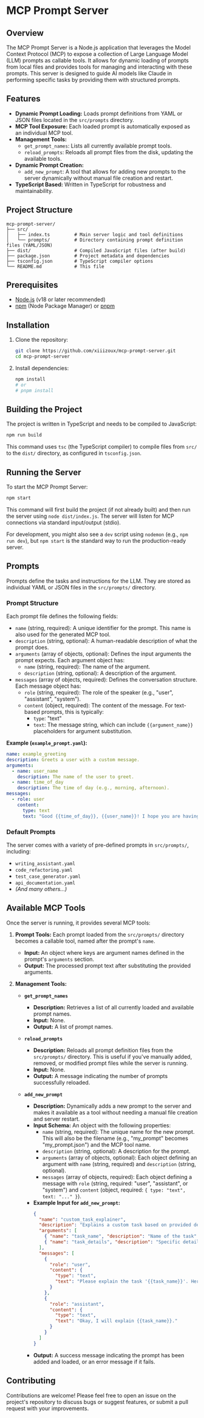 # MCP Prompt Server

## Overview

The MCP Prompt Server is a Node.js application that leverages the Model Context Protocol (MCP) to expose a collection of Large Language Model (LLM) prompts as callable tools. It allows for dynamic loading of prompts from local files and provides tools for managing and interacting with these prompts. This server is designed to guide AI models like Claude in performing specific tasks by providing them with structured prompts.

## Features

*   **Dynamic Prompt Loading:** Loads prompt definitions from YAML or JSON files located in the `src/prompts` directory.
*   **MCP Tool Exposure:** Each loaded prompt is automatically exposed as an individual MCP tool.
*   **Management Tools:**
    *   `get_prompt_names`: Lists all currently available prompt tools.
    *   `reload_prompts`: Reloads all prompt files from the disk, updating the available tools.
*   **Dynamic Prompt Creation:**
    *   `add_new_prompt`: A tool that allows for adding new prompts to the server dynamically without manual file creation and restart.
*   **TypeScript Based:** Written in TypeScript for robustness and maintainability.

## Project Structure

```
mcp-prompt-server/
├── src/
│   ├── index.ts         # Main server logic and tool definitions
│   └── prompts/         # Directory containing prompt definition files (YAML/JSON)
├── dist/                # Compiled JavaScript files (after build)
├── package.json         # Project metadata and dependencies
├── tsconfig.json        # TypeScript compiler options
└── README.md            # This file
```

## Prerequisites

*   [Node.js](https://nodejs.org/) (v18 or later recommended)
*   [npm](https://www.npmjs.com/) (Node Package Manager) or [pnpm](https://pnpm.io/)

## Installation

1.  Clone the repository:
    ```bash
    git clone https://github.com/xiiizoux/mcp-prompt-server.git
    cd mcp-prompt-server
    ```
2.  Install dependencies:
    ```bash
    npm install
    # or
    # pnpm install
    ```

## Building the Project

The project is written in TypeScript and needs to be compiled to JavaScript:

```bash
npm run build
```
This command uses `tsc` (the TypeScript compiler) to compile files from `src/` to the `dist/` directory, as configured in `tsconfig.json`.

## Running the Server

To start the MCP Prompt Server:

```bash
npm start
```
This command will first build the project (if not already built) and then run the server using `node dist/index.js`. The server will listen for MCP connections via standard input/output (stdio).

For development, you might also see a `dev` script using `nodemon` (e.g., `npm run dev`), but `npm start` is the standard way to run the production-ready server.

## Prompts

Prompts define the tasks and instructions for the LLM. They are stored as individual YAML or JSON files in the `src/prompts/` directory.

### Prompt Structure

Each prompt file defines the following fields:

*   `name` (string, required): A unique identifier for the prompt. This name is also used for the generated MCP tool.
*   `description` (string, optional): A human-readable description of what the prompt does.
*   `arguments` (array of objects, optional): Defines the input arguments the prompt expects. Each argument object has:
    *   `name` (string, required): The name of the argument.
    *   `description` (string, optional): A description of the argument.
*   `messages` (array of objects, required): Defines the conversation structure. Each message object has:
    *   `role` (string, required): The role of the speaker (e.g., "user", "assistant", "system").
    *   `content` (object, required): The content of the message. For text-based prompts, this is typically:
        *   `type`: "text"
        *   `text`: The message string, which can include `{{argument_name}}` placeholders for argument substitution.

**Example (`example_prompt.yaml`):**

```yaml
name: example_greeting
description: Greets a user with a custom message.
arguments:
  - name: user_name
    description: The name of the user to greet.
  - name: time_of_day
    description: The time of day (e.g., morning, afternoon).
messages:
  - role: user
    content:
      type: text
      text: "Good {{time_of_day}}, {{user_name}}! I hope you are having a wonderful day."
```

### Default Prompts

The server comes with a variety of pre-defined prompts in `src/prompts/`, including:
*   `writing_assistant.yaml`
*   `code_refactoring.yaml`
*   `test_case_generator.yaml`
*   `api_documentation.yaml`
*   *(And many others...)*

## Available MCP Tools

Once the server is running, it provides several MCP tools:

1.  **Prompt Tools:** Each prompt loaded from the `src/prompts/` directory becomes a callable tool, named after the prompt's `name`.
    *   **Input:** An object where keys are argument names defined in the prompt's `arguments` section.
    *   **Output:** The processed prompt text after substituting the provided arguments.

2.  **Management Tools:**
    *   **`get_prompt_names`**
        *   **Description:** Retrieves a list of all currently loaded and available prompt names.
        *   **Input:** None.
        *   **Output:** A list of prompt names.

    *   **`reload_prompts`**
        *   **Description:** Reloads all prompt definition files from the `src/prompts/` directory. This is useful if you've manually added, removed, or modified prompt files while the server is running.
        *   **Input:** None.
        *   **Output:** A message indicating the number of prompts successfully reloaded.

    *   **`add_new_prompt`**
        *   **Description:** Dynamically adds a new prompt to the server and makes it available as a tool without needing a manual file creation and server restart.
        *   **Input Schema:** An object with the following properties:
            *   `name` (string, required): The unique name for the new prompt. This will also be the filename (e.g., "my_prompt" becomes "my_prompt.json") and the MCP tool name.
            *   `description` (string, optional): A description for the prompt.
            *   `arguments` (array of objects, optional): Each object defining an argument with `name` (string, required) and `description` (string, optional).
            *   `messages` (array of objects, required): Each object defining a message with `role` (string, required: "user", "assistant", or "system") and `content` (object, required: `{ type: "text", text: "..." }`).
        *   **Example Input for `add_new_prompt`:**
            ```json
            {
              "name": "custom_task_explainer",
              "description": "Explains a custom task based on provided details.",
              "arguments": [
                { "name": "task_name", "description": "Name of the task" },
                { "name": "task_details", "description": "Specific details about the task" }
              ],
              "messages": [
                {
                  "role": "user",
                  "content": {
                    "type": "text",
                    "text": "Please explain the task '{{task_name}}'. Here are the details: {{task_details}}"
                  }
                },
                {
                  "role": "assistant",
                  "content": {
                    "type": "text",
                    "text": "Okay, I will explain {{task_name}}."
                  }
                }
              ]
            }
            ```
        *   **Output:** A success message indicating the prompt has been added and loaded, or an error message if it fails.

## Contributing

Contributions are welcome! Please feel free to open an issue on the project's repository to discuss bugs or suggest features, or submit a pull request with your improvements.
